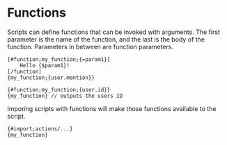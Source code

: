 # Functions

Scripts can define functions that can be invoked with arguments. The first parameter is the name of the function, and the last is the body of the function. Parameters in between are function parameters.

```
[#function;my_function;{=param1}]
	Hello {$param1}!
[/function]
{my_function;{user.mention}}
```

```
{#function;my_function;{user.id}}
{my_function} // outputs the users ID
```

Imporing scripts with functions will make those functions available to the script.

```
{#import;actions/...}
{my_function}
```
